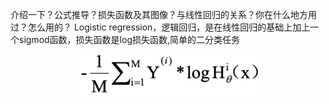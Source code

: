 介绍一下？公式推导？损失函数及其图像？与线性回归的关系？你在什么地方用过？怎么用的？
Logistic regression，逻辑回归，是在线性回归的基础上加上一个sigmod函数，损失函数是log损失函数,简单的二分类任务
<br>
<div align="center"> 
    <img src="../assets/lr1.png" width="300px">
</div>
